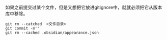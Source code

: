 如果之前提交过某个文件，但是又想把它放进gitignore中，就就必须把它从版本库中移除。
```
git rm --catched  <文件目录>
git commit -m''
git rm --cached .obsidian/appearance.json
```
